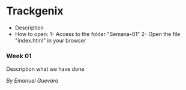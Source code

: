 # Trackgenix
- Description
- How to open: 
1- Access to the folder "Semana-01"
2- Open the file "index.html" in your browser

### Week 01
Description what we have done

_By Emanuel Guevara_
